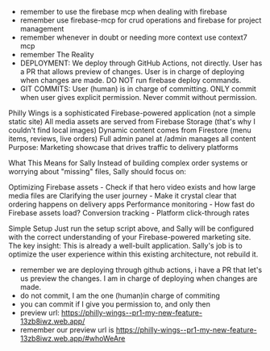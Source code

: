 - remember to use the firebase mcp when dealing with firebase
- remember use firebase-mcp for crud operations and firebase for project management
- remember whenever in doubt or needing more context use context7 mcp
- remember The Reality
- DEPLOYMENT: We deploy through GitHub Actions, not directly. User has a PR that allows preview of changes. User is in charge of deploying when changes are made. DO NOT run firebase deploy commands.
- GIT COMMITS: User (human) is in charge of committing. ONLY commit when user gives explicit permission. Never commit without permission.

Philly Wings is a sophisticated Firebase-powered application (not a simple static site)
All media assets are served from Firebase Storage (that's why I couldn't find local images)
Dynamic content comes from Firestore (menu items, reviews, live orders)
Full admin panel at /admin manages all content
Purpose: Marketing showcase that drives traffic to delivery platforms

What This Means for Sally
Instead of building complex order systems or worrying about "missing" files, Sally should focus on:

Optimizing Firebase assets - Check if that hero video exists and how large media files are
Clarifying the user journey - Make it crystal clear that ordering happens on delivery apps
Performance monitoring - How fast do Firebase assets load?
Conversion tracking - Platform click-through rates

Simple Setup
Just run the setup script above, and Sally will be configured with the correct understanding of your Firebase-powered marketing site.
The key insight: This is already a well-built application. Sally's job is to optimize the user experience within this existing architecture, not rebuild it.
- remember we are deploying through github actions, i have a PR that let's us preview the changes. I am in charge of deploying when changes are made.
- do not commit, I am the one (human)in charge of commiting
- you can commit if I give you permission to, and only then
- preview url: https://philly-wings--pr1-my-new-feature-13zb8iwz.web.app/
- remember our preview url is https://philly-wings--pr1-my-new-feature-13zb8iwz.web.app/#whoWeAre